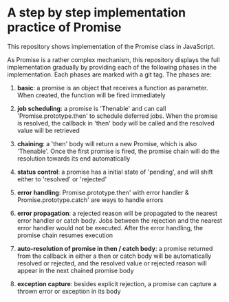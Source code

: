 # A step by step implementation practice of Promise

This repository shows implementation of the Promise class in JavaScript.

As Promise is a rather complex mechanism, this repository displays the full implementation gradually by providing each of the following phases in the implementation. Each phases are marked with a git tag. The phases are:

1. **basic**: a promise is an object that receives a function as parameter. When created, the function will be fired immediately

2. **job scheduling**: a promise is 'Thenable' and can call 'Promise.prototype.then' to schedule deferred jobs. When the promise is resolved, the callback in 'then' body will be called and the resolved value will be retrieved

3. **chaining**: a 'then' body will return a new Promise, which is also 'Thenable'. Once the first promise is fired, the promise chain will do the resolution towards its end automatically

4. **status control**: a promise has a initial state of 'pending', and will shift either to 'resolved' or 'rejected'

5. **error handling**: Promise.prototype.then' with error handler & Promise.prototype.catch' are ways to handle errors

6. **error propagation**: a rejected reason will be propagated to the nearest error handler or catch body. Jobs between the rejection and the nearest error handler would not be executed. After the error handling, the promise chain resumes execution

7. **auto-resolution of promise in then / catch body**: a promise returned from the callback in either a then or catch body will be automatically resolved or rejected, and the resolved value or rejected reason will appear in the next chained promise body

8. **exception capture**:  besides explicit rejection, a promise can capture a thrown error or exception in its body
